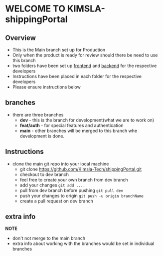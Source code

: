 # WELCOME TO KIMSLA-shippingPortal

## Overview

- This is the Main branch set up for Production
- Only when the product is ready for review should there be need to use this branch
- two folders have been set up [frontend](/frontEnd) and [backend](/backEnd) for the respective developers
- Instructions have been placed in each folder for the respective developers
- Please ensure instructions below

## branches 
- there are three branches
    - **dev** - this is the branch for development(what we are to work on)  
    - **feat/auth** - for special features and authentication
    - **main** - other branches will be merged to this branch whe development is done. 

## Instructions
- clone the main git repo into your local machine
    - git clone https://github.com/Kimsla-Tech/shippingPortal.git
    - checkout to dev branch
    - feel free to create your own branch from dev branch
    - add your changes `git add ....`
    - pull from dev branch before pushing `git pull dev`
    - push your changes to origin `git push -u origin branchName` 
    - create a pull request on dev branch

## extra info 
**NOTE** 
- don't not merge to the main branch 
- extra info about working with the branches would be set in individual branches

